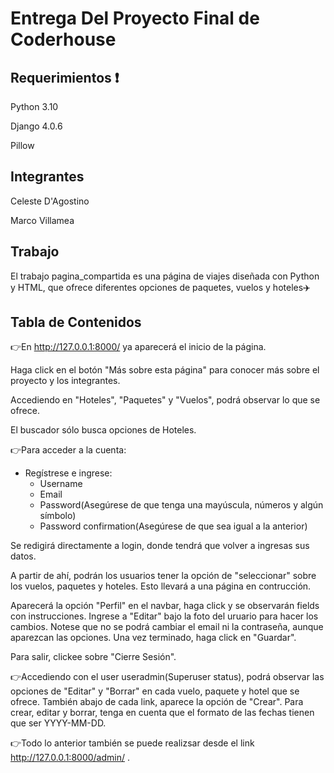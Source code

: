 # Entrega Del Proyecto Final de Coderhouse

## Requerimientos :exclamation:
Python 3.10

Django 4.0.6

Pillow

## Integrantes 

Celeste D'Agostino

Marco Villamea


## Trabajo
El trabajo pagina_compartida es una página de viajes diseñada con Python y HTML, que ofrece diferentes opciones de paquetes, vuelos y hoteles:airplane:

## Tabla de Contenidos

:point_right:En http://127.0.0.1:8000/ ya aparecerá el inicio de la página. 

Haga click en el botón "Más sobre esta página" para conocer más sobre el proyecto y los integrantes.

Accediendo en "Hoteles", "Paquetes" y "Vuelos", podrá observar lo que se ofrece. 

El buscador sólo busca opciones de Hoteles.

:point_right:Para acceder a la cuenta:

- Regístrese e ingrese:
  - Username
  - Email
  - Password(Asegúrese de que tenga una mayúscula, números y algún símbolo)
  - Password confirmation(Asegúrese de que sea igual a la anterior)

Se redigirá directamente a login, donde tendrá que volver a ingresas sus datos.

A partir de ahí, podrán los usuarios tener la opción de "seleccionar" sobre los vuelos, paquetes y hoteles. Esto llevará a una página en contrucción.

Aparecerá la opción "Perfil" en el navbar, haga click y se observarán fields con instrucciones. Ingrese a "Editar" bajo la foto del uruario para hacer los cambios. Notese que no se podrá cambiar el email ni la contraseña, aunque aparezcan las opciones. Una vez terminado, haga click en "Guardar".

Para salir, clickee sobre "Cierre Sesión".

:point_right:Accediendo con el user useradmin(Superuser status), podrá observar las opciones de "Editar" y "Borrar" en cada vuelo, paquete y hotel que se ofrece. También abajo de cada link, aparece la opción de "Crear". Para crear, editar y borrar, tenga en cuenta que el formato de las fechas tienen que ser YYYY-MM-DD.

:point_right:Todo lo anterior también se puede realizsar desde el link http://127.0.0.1:8000/admin/ .
